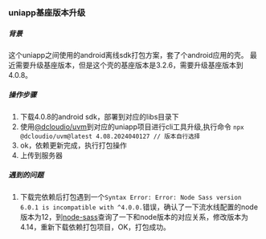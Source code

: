 ### uniapp基座版本升级

##### 背景

这个uniapp之间使用的android离线sdk打包方案，套了个android应用的壳。
最近需要升级基座版本，但是这个壳的基座版本是3.2.6，需要升级基座版本到4.0.8。


##### 操作步骤

1. 下载4.0.8的android sdk，部署到对应的libs目录下
2. 使用[@dcloudio/uvm](https://www.npmjs.com/package/@dcloudio/uvm)到对应的uniapp项目进行cli工具升级,执行命令 `npx @dcloudio/uvm@latest 4.08.2024040127 // 版本自行选择`
3. ok，依赖更新完成，执行打包操作
4. 上传到服务器


##### 遇到的问题

1. 下载完依赖后打包遇到一个`Syntax Error: Error: Node Sass version 6.0.1 is incompatible with ^4.0.0.`错误，确认了一下流水线配置的node版本为12，到[node-sass](https://github.com/sass/node-sass)查询了一下和node版本的对应关系，修改版本为4.14，重新下载依赖打包项目，OK，打包成功。